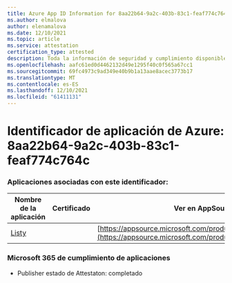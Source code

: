 ```yaml
---
title: Azure App ID Information for 8aa22b64-9a2c-403b-83c1-feaf774c764c
ms.author: elmalova
author: elenamalova
ms.date: 12/10/2021
ms.topic: article
ms.service: attestation
certification_type: attested
description: Toda la información de seguridad y cumplimiento disponible para 8aa22b64-9a2c-403b-83c1-feaf774c764c.
ms.openlocfilehash: aafc61ed0d4462132d49e1295f40c0f565a67cc1
ms.sourcegitcommit: 69fc4973c9ad349e40b9b1a13aae8acec3773b17
ms.translationtype: MT
ms.contentlocale: es-ES
ms.lasthandoff: 12/10/2021
ms.locfileid: "61411131"
---
```

# <a name="azure-app-id-8aa22b64-9a2c-403b-83c1-feaf774c764c"></a>Identificador de aplicación de Azure: 8aa22b64-9a2c-403b-83c1-feaf774c764c


### <a name="apps-associated-with-this-id"></a>Aplicaciones asociadas con este identificador:
| **Nombre de la aplicación** | **Certificado** | **Ver en AppSource** |
|--------------|---------------|-----------------------|
| [Listy](https://docs.microsoft.com/microsoft-365-app-certification/forward/WA200000798) |  | [https://appsource.microsoft.com/product/office/WA200000798](https://appsource.microsoft.com/product/office/WA200000798) |

### <a name="microsoft-365-app-compliance-status"></a>Microsoft 365 de cumplimiento de aplicaciones
- Publisher estado de Attestaton: completado
